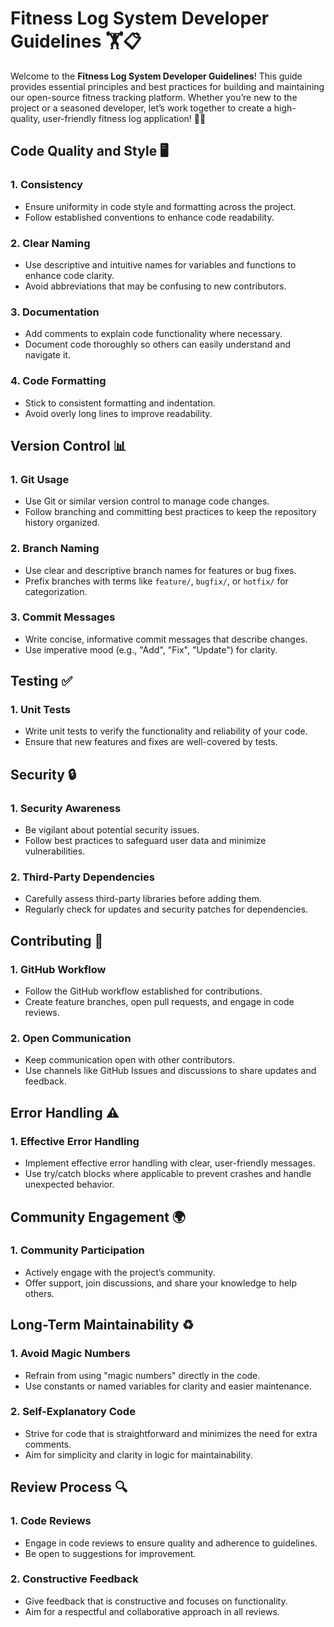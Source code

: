 # Fitness Log System Developer Guidelines 🏋️📋

Welcome to the **Fitness Log System Developer Guidelines**! This guide provides essential principles and best practices for building and maintaining our open-source fitness tracking platform. Whether you’re new to the project or a seasoned developer, let’s work together to create a high-quality, user-friendly fitness log application! 💪🌟

## Code Quality and Style 🖥️

### 1. Consistency

- Ensure uniformity in code style and formatting across the project.
- Follow established conventions to enhance code readability.

### 2. Clear Naming

- Use descriptive and intuitive names for variables and functions to enhance code clarity.
- Avoid abbreviations that may be confusing to new contributors.

### 3. Documentation

- Add comments to explain code functionality where necessary.
- Document code thoroughly so others can easily understand and navigate it.

### 4. Code Formatting

- Stick to consistent formatting and indentation.
- Avoid overly long lines to improve readability.

## Version Control 📊

### 1. Git Usage

- Use Git or similar version control to manage code changes.
- Follow branching and committing best practices to keep the repository history organized.

### 2. Branch Naming

- Use clear and descriptive branch names for features or bug fixes.
- Prefix branches with terms like `feature/`, `bugfix/`, or `hotfix/` for categorization.

### 3. Commit Messages

- Write concise, informative commit messages that describe changes.
- Use imperative mood (e.g., "Add", "Fix", "Update") for clarity.

## Testing ✅

### 1. Unit Tests

- Write unit tests to verify the functionality and reliability of your code.
- Ensure that new features and fixes are well-covered by tests.

## Security 🔒

### 1. Security Awareness

- Be vigilant about potential security issues.
- Follow best practices to safeguard user data and minimize vulnerabilities.

### 2. Third-Party Dependencies

- Carefully assess third-party libraries before adding them.
- Regularly check for updates and security patches for dependencies.

## Contributing 🤝

### 1. GitHub Workflow

- Follow the GitHub workflow established for contributions.
- Create feature branches, open pull requests, and engage in code reviews.

### 2. Open Communication

- Keep communication open with other contributors.
- Use channels like GitHub Issues and discussions to share updates and feedback.

## Error Handling ⚠️

### 1. Effective Error Handling

- Implement effective error handling with clear, user-friendly messages.
- Use try/catch blocks where applicable to prevent crashes and handle unexpected behavior.

## Community Engagement 🌍

### 1. Community Participation

- Actively engage with the project’s community.
- Offer support, join discussions, and share your knowledge to help others.

## Long-Term Maintainability ♻️

### 1. Avoid Magic Numbers

- Refrain from using "magic numbers" directly in the code.
- Use constants or named variables for clarity and easier maintenance.

### 2. Self-Explanatory Code

- Strive for code that is straightforward and minimizes the need for extra comments.
- Aim for simplicity and clarity in logic for maintainability.

## Review Process 🔍

### 1. Code Reviews

- Engage in code reviews to ensure quality and adherence to guidelines.
- Be open to suggestions for improvement.

### 2. Constructive Feedback

- Give feedback that is constructive and focuses on functionality.
- Aim for a respectful and collaborative approach in all reviews.
